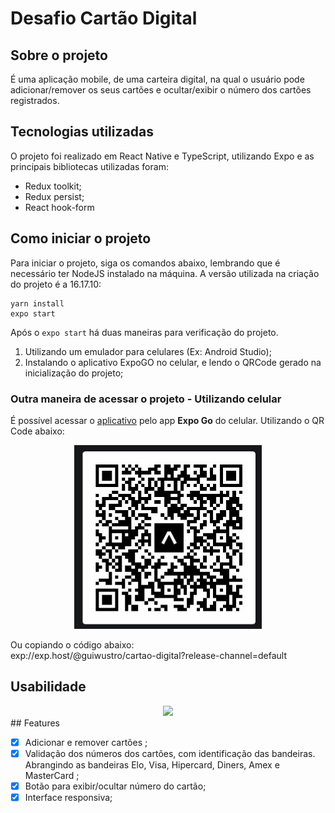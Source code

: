 # Desafio Cartão Digital

## Sobre o projeto

É uma aplicação mobile, de uma carteira digital, na qual o usuário pode
adicionar/remover os seus cartões e ocultar/exibir o número dos cartões
registrados.

## Tecnologias utilizadas

O projeto foi realizado em React Native e TypeScript, utilizando Expo e as
principais bibliotecas utilizadas foram:

- Redux toolkit;
- Redux persist;
- React hook-form

## Como iniciar o projeto

Para iniciar o projeto, siga os comandos abaixo, lembrando que é necessário ter
NodeJS instalado na máquina. A versão utilizada na criação do projeto é a
16.17.10:

```
yarn install
expo start
```

Após o <code>expo start</code> há duas maneiras para verificação do projeto.

1. Utilizando um emulador para celulares (Ex: Android Studio);
2. Instalando o aplicativo ExpoGO no celular, e lendo o QRCode gerado na
   inicialização do projeto;

### Outra maneira de acessar o projeto - Utilizando celular

É possível acessar o
<a href="https://expo.dev/@guiwustro/cartao-digital">aplicativo</a> pelo app
<b>Expo Go</b> do celular. Utilizando o QR Code abaixo:

<div align="center">
<img src="./screenshots/QRCode.jpg" width="300"/>
</div>

Ou copiando o código abaixo: </br>
exp://exp.host/@guiwustro/cartao-digital?release-channel=default

## Usabilidade

<div align="center">
<!-- COLOCAR UM GIF UTILIZANDO A APLICAÇÃO! -->
<img src="./screenshots/project-gif.gif" width="300"/>
</div>
## Features

- [x] Adicionar e remover cartões ;
- [x] Validação dos números dos cartões, com identificação das bandeiras.
      Abrangindo as bandeiras Elo, Visa, Hipercard, Diners, Amex e MasterCard ;
- [x] Botão para exibir/ocultar número do cartão;
- [x] Interface responsiva;
